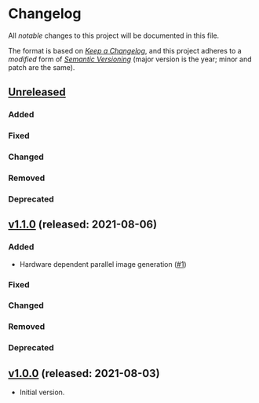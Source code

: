 # Changelog

All _notable_ changes to this project will be documented in this file.

The format is based on _[Keep a Changelog][keepachangelog]_,
and this project adheres to a _modified_ form of _[Semantic Versioning][semver]_
(major version is the year; minor and patch are the same).

## [Unreleased]

### Added

### Fixed

### Changed

### Removed

### Deprecated


## [v1.1.0] (released: 2021-08-06)

### Added
- Hardware dependent parallel image generation ([#1])

### Fixed

### Changed

### Removed

### Deprecated

[#1]: https://github.com/openlawlibrary/oll-visual-tester/pull/1


## [v1.0.0] (released: 2021-08-03)

- Initial version.


[Unreleased]: https://github.com/openlawlibrary/platform/compare/v1.1.0...HEAD
[v1.1.0]: https://github.com/openlawlibrary/oll-visual-tester/compare/v1.0.0...v1.1.0
[v1.0.0]: https://github.com/openlawlibrary/oll-visual-tester/compare/dc04238...v1.0.0
[keepachangelog]: https://keepachangelog.com/en/1.0.0/
[semver]: https://semver.org/spec/v2.0.0.html
